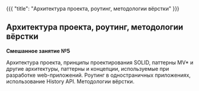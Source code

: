 {{{
	"title": "Архитектура проекта, роутинг, методологии вёрстки"
}}}

## Архитектура проекта, роутинг, методологии вёрстки
__Смешанное занятие №5__

Архитектура проекта, принципы проектирования SOLID, паттерны MV* и другие архитектуры, паттерны и концепции, используемые при разработке web-приложений. Роутинг в одностраничных приложениях, использование History API. Методологии вёрстки.
